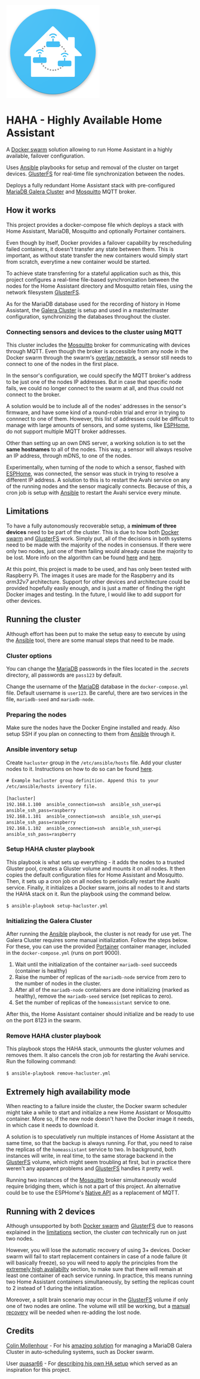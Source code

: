 <img src="logo.png" alt="HAHA Logo" height="250px">

# HAHA - Highly Available Home Assistant
A [Docker swarm](https://docs.docker.com/engine/swarm/) solution allowing to run Home Assistant in a highly available, failover configuration. 

Uses [Ansible](https://www.ansible.com/) playbooks for setup and removal of the cluster on target devices. [GlusterFS](https://www.gluster.org/) for real-time file synchronization between the nodes.

Deploys a fully redundant Home Assistant stack with pre-configured [MariaDB Galera Cluster](https://galeracluster.com/) and [Mosquitto](https://mosquitto.org/) MQTT broker.

## How it works
This project provides a docker-compose file which deploys a stack with Home Assistant, MariaDB, Mosquitto and optionally Portainer containers.

Even though by itself, Docker provides a failover capability by rescheduling failed containers, it doesn't transfer any state between them. This is important, as without state transfer the new containers would simply start from scratch, everytime a new container would be started.

To achieve state transferring for a stateful application such as this, this project configures a real-time file-based synchronization between the nodes for the Home Assistant directory and Mosquitto retain files, using the network filesystem [GlusterFS](https://www.gluster.org/).

As for the MariaDB database used for the recording of history in Home Assistant, the [Galera Cluster](https://galeracluster.com/) is setup and used in a master/master configuration, synchronizing the databases throughout the cluster.

### Connecting sensors and devices to the cluster using MQTT
This cluster includes the [Mosquitto](https://mosquitto.org/) broker for communicating with devices through MQTT. Even though the broker is accessible from any node in the Docker swarm through the swarm's [overlay network](https://docs.docker.com/network/overlay/), a sensor still needs to connect to one of the nodes in the first place.

In the sensor's configuration, we could specify the MQTT broker's address to be just one of the nodes IP addresses. But in case that specific node fails, we could no longer connect to the swarm at all, and thus could not connect to the broker.

A solution would be to include all of the nodes' addresses in the sensor's firmware, and have some kind of a round-robin trial and error in trying to connnect to one of them. However, this list of addresses could be difficult to manage with large amounts of sensors, and some systems, like [ESPHome](https://esphome.io/index.html), do not support multiple MQTT broker addresses.

Other than setting up an own DNS server, a working solution is to set the **same hostnames** to all of the nodes. This way, a sensor will always resolve an IP address, through mDNS, to one of the nodes.

Experimentally, when turning of the node to which a sensor, flashed with [ESPHome](https://esphome.io/index.html), was connected, the sensor was stuck in trying to resolve a different IP address. A solution to this is to restart the Avahi service on any of the running nodes and the sensor magically connects. Because of this, a cron job is setup with [Ansible](https://www.ansible.com/) to restart the Avahi service every minute.


## Limitations
To have a fully autonomously recoverable setup, a **minimum of three devices** need to be part of the cluster. This is due to how both [Docker swarm](https://docs.docker.com/engine/swarm/) and [GlusterFS](https://www.gluster.org/) work. Simply put, all of the decisions in both systems need to be made with the majority of the nodes in consensus. If there were only two nodes, just one of them failing would already cause the majority to be lost. More info on the algorithm can be found [here](https://docs.docker.com/engine/swarm/raft/ "Raft consensus in swarm mode") and [here](https://docs.gluster.org/en/latest/Administrator%20Guide/arbiter-volumes-and-quorum/#client-quorum "Gluster Docs - Client Quorum").

At this point, this project is made to be used, and has only been tested with Raspberry Pi. The images it uses are made for the Raspberry and its *arm32v7* architecture. Support for other devices and architecture could be provided hopefully easily enough, and is just a matter of finding the right Docker images and testing. In the future, I would like to add support for other devices.

## Running the cluster
Although effort has been put to make the setup easy to execute by using the [Ansible](https://www.ansible.com/) tool, there are some manual steps that need to be made.

### Cluster options
You can change the [MariaDB](https://mariadb.org/) passwords in the files located in the *.secrets* directory, all passwords are `pass123` by default.

Change the username of the [MariaDB](https://mariadb.org/) database in the `docker-compose.yml` file. Default username is `user123`. Be careful, there are two services in the file, `mariadb-seed` and `mariadb-node`.

### Preparing the nodes
Make sure the nodes have the Docker Engine installed and ready. Also setup SSH if you plan on connecting to them from [Ansible](https://www.ansible.com/) through it.

### Ansible inventory setup
Create `hacluster` group in the `/etc/ansible/hosts` file. Add your cluster nodes to it. Instructions on how to do so can be found [here](https://docs.ansible.com/ansible/latest/network/getting_started/first_inventory.html).

```
# Example hacluster group definition. Append this to your /etc/ansible/hosts inventory file.

[hacluster]
192.168.1.100  ansible_connection=ssh  ansible_ssh_user=pi  ansible_ssh_pass=raspberry
192.168.1.101  ansible_connection=ssh  ansible_ssh_user=pi  ansible_ssh_pass=raspberry
192.168.1.102  ansible_connection=ssh  ansible_ssh_user=pi  ansible_ssh_pass=raspberry
```

### Setup HAHA cluster playbook
This playbook is what sets up everything - it adds the nodes to a trusted Gluster pool, creates a Gluster volume and mounts it on all nodes. It then copies the default configuration files for Home Assistant and Mosquitto. Then, it sets up a cron job on all nodes to periodically restart the Avahi service. Finally, it initializes a Docker swarm, joins all nodes to it and starts the HAHA stack on it. Run the playbook using the command below.

`$ ansible-playbook setup-hacluster.yml`

### Initializing the Galera Cluster
After running the [Ansible](https://www.ansible.com/) playbook, the cluster is not ready for use yet. The Galera Cluster requires some manual initialization. Follow the steps below. For these, you can use the provided [Portainer](https://www.portainer.io/) container manager, included in the `docker-compose.yml` (runs on port 9000).

1. Wait until the initialization of the container `mariadb-seed` succeeds (container is healthy)
2. Raise the number of replicas of the `mariadb-node` service from zero to the number of nodes in the cluster.
3. After all of the `mariadb-node` containers are done initializing (marked as healthy), remove the `mariadb-seed` service (set replicas to zero).
4. Set the number of replicas of the `homeassistant` service to one.

After this, the Home Assistant container should initialize and be ready to use on the port 8123 in the swarm.

### Remove HAHA cluster playbook
This playbook stops the HAHA stack, unmounts the gluster volumes and removes them. It also cancels the cron job for restarting the Avahi service. Run the following command:

`$ ansible-playbook remove-hacluster.yml`

## Extremely high availability mode
When reacting to a failure inside the cluster, the Docker swarm scheduler might take a while to start and initialize a new Home Assistant or Mosquitto container. More so, if the new node doesn't have the Docker image it needs, in which case it needs to download it.

A solution is to speculatively run multiple instances of Home Assistant at the same time, so that the backup is always running. For that, you need to raise the replicas of the `homeassistant` service to two. In background, both instances will write, in real time, to the same storage backend in the [GlusterFS](https://www.gluster.org/) volume, which might seem troubling at first, but in practice there weren't any apparent problems and [GlusterFS](https://www.gluster.org/) handles it pretty well.

Running two instances of the [Mosquitto](https://mosquitto.org/) broker simultaneously would require bridging them, which is not a part of this project. An alternative could be to use the ESPHome's [Native API](https://esphome.io/components/api.html) as a replacement of MQTT.

## Running with 2 devices
Although unsupported by both [Docker swarm](https://docs.docker.com/engine/swarm/) and [GlusterFS](https://www.gluster.org/) due to reasons explained in the [limitations](#limitations) section, the cluster *can* technically run on just two nodes.

However, you will lose the automatic recovery of using 3+ devices. Docker swarm will fail to start replacement containers in case of a node failure (it will basically freeze), so you will need to apply the principles from the [extremely high availabilty](#extremely-high-availability-mode) section, to make sure that there will remain at least one container of each service running. In practice, this means running two Home Assistant containers simultaneously, by setting the replicas count to 2 instead of 1 during the initialization.

Moreover, a split brain scenario may occur in the [GlusterFS](https://www.gluster.org/) volume if only one of two nodes are online. The volume will still be working, but a [manual recovery](https://docs.gluster.org/en/latest/Troubleshooting/resolving-splitbrain/) will be needed when re-adding the lost node.


## Credits
[Colin Mollenhour](https://github.com/colinmollenhour) - For his [amazing solution](https://github.com/colinmollenhour/mariadb-galera-swarm) for managing a MariaDB Galera Cluster in auto-scheduling systems, such as Docker swarm.

User [quasar66](https://community.home-assistant.io/u/quasar66) - For [describing his own HA setup](https://community.home-assistant.io/t/is-it-possible-to-configure-several-homeassistant-docker-containers-to-act-as-a-docker-swarm/38359/37) which served as an inspiration for this project.